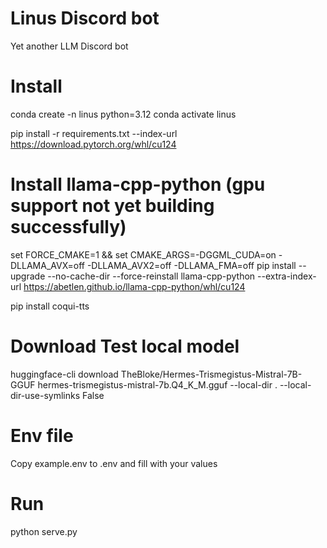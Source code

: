 # Linus Discord bot
Yet another LLM Discord bot

# Install
conda create -n linus python=3.12
conda activate linus

pip install -r requirements.txt --index-url https://download.pytorch.org/whl/cu124

# Install llama-cpp-python (gpu support not yet building successfully)
set FORCE_CMAKE=1 && set CMAKE_ARGS=-DGGML_CUDA=on -DLLAMA_AVX=off -DLLAMA_AVX2=off -DLLAMA_FMA=off
pip install --upgrade --no-cache-dir --force-reinstall llama-cpp-python --extra-index-url https://abetlen.github.io/llama-cpp-python/whl/cu124

pip install coqui-tts

# Download Test local model
huggingface-cli download TheBloke/Hermes-Trismegistus-Mistral-7B-GGUF hermes-trismegistus-mistral-7b.Q4_K_M.gguf --local-dir . --local-dir-use-symlinks False

# Env file
Copy example.env to .env and fill with your values

# Run
python serve.py
